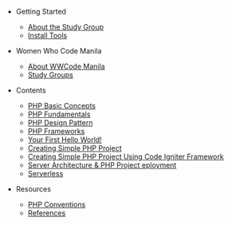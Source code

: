 - Getting Started
  - [About the Study Group](README.md)
  - [Install Tools](getting_started/install_tools.md)

- Women Who Code Manila
  - [About WWCode Manila](wwcodemanila/about.md)
  - [Study Groups](wwcodemanila/study_groups.md)

- Contents
  - [PHP Basic Concepts](contents/basic_concepts.md)
  - [PHP Fundamentals](contents/php_fundamental.md)
  - [PHP Design Pattern](contents/design_pattern.md)
  - [PHP Frameworks](contents/php_frameworks.md)
  - [Your First Hello World!](contents/hello_world.md)
  - [Creating Simple PHP Project](contents/simple_project.md)
  - [Creating Simple PHP Project Using Code Igniter Framework](contents/codeigniter.md)
  - [Server Architecture & PHP Project eployment](contents/architecture.md)
  - [Serverless](contents/serverless.md)
  
- Resources
  - [PHP Conventions](resources/php_conventions.md)
  - [References](resources/references.md)
